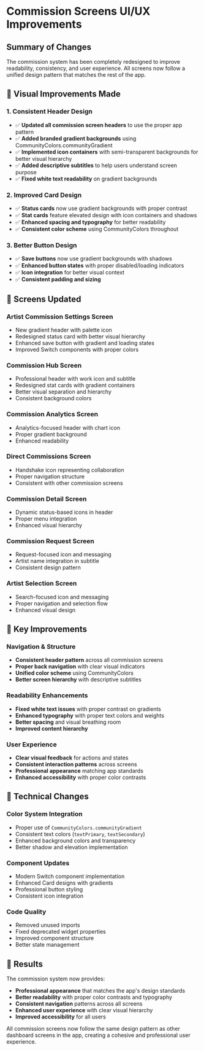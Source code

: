 # Commission Screens UI/UX Improvements

## Summary of Changes

The commission system has been completely redesigned to improve readability, consistency, and user experience. All screens now follow a unified design pattern that matches the rest of the app.

## 🎨 Visual Improvements Made

### 1. Consistent Header Design

- ✅ **Updated all commission screen headers** to use the proper app pattern
- ✅ **Added branded gradient backgrounds** using CommunityColors.communityGradient
- ✅ **Implemented icon containers** with semi-transparent backgrounds for better visual hierarchy
- ✅ **Added descriptive subtitles** to help users understand screen purpose
- ✅ **Fixed white text readability** on gradient backgrounds

### 2. Improved Card Design

- ✅ **Status cards** now use gradient backgrounds with proper contrast
- ✅ **Stat cards** feature elevated design with icon containers and shadows
- ✅ **Enhanced spacing and typography** for better readability
- ✅ **Consistent color scheme** using CommunityColors throughout

### 3. Better Button Design

- ✅ **Save buttons** now use gradient backgrounds with shadows
- ✅ **Enhanced button states** with proper disabled/loading indicators
- ✅ **Icon integration** for better visual context
- ✅ **Consistent padding and sizing**

## 📱 Screens Updated

### Artist Commission Settings Screen

- New gradient header with palette icon
- Redesigned status card with better visual hierarchy
- Enhanced save button with gradient and loading states
- Improved Switch components with proper colors

### Commission Hub Screen

- Professional header with work icon and subtitle
- Redesigned stat cards with gradient containers
- Better visual separation and hierarchy
- Consistent background colors

### Commission Analytics Screen

- Analytics-focused header with chart icon
- Proper gradient background
- Enhanced readability

### Direct Commissions Screen

- Handshake icon representing collaboration
- Proper navigation structure
- Consistent with other commission screens

### Commission Detail Screen

- Dynamic status-based icons in header
- Proper menu integration
- Enhanced visual hierarchy

### Commission Request Screen

- Request-focused icon and messaging
- Artist name integration in subtitle
- Consistent design pattern

### Artist Selection Screen

- Search-focused icon and messaging
- Proper navigation and selection flow
- Enhanced visual design

## 🎯 Key Improvements

### Navigation & Structure

- **Consistent header pattern** across all commission screens
- **Proper back navigation** with clear visual indicators
- **Unified color scheme** using CommunityColors
- **Better screen hierarchy** with descriptive subtitles

### Readability Enhancements

- **Fixed white text issues** with proper contrast on gradients
- **Enhanced typography** with proper text colors and weights
- **Better spacing** and visual breathing room
- **Improved content hierarchy**

### User Experience

- **Clear visual feedback** for actions and states
- **Consistent interaction patterns** across screens
- **Professional appearance** matching app standards
- **Enhanced accessibility** with proper color contrasts

## 🔧 Technical Changes

### Color System Integration

- Proper use of `CommunityColors.communityGradient`
- Consistent text colors (`textPrimary`, `textSecondary`)
- Enhanced background colors and transparency
- Better shadow and elevation implementation

### Component Updates

- Modern Switch component implementation
- Enhanced Card designs with gradients
- Professional button styling
- Consistent icon integration

### Code Quality

- Removed unused imports
- Fixed deprecated widget properties
- Improved component structure
- Better state management

## 🚀 Results

The commission system now provides:

- **Professional appearance** that matches the app's design standards
- **Better readability** with proper color contrasts and typography
- **Consistent navigation** patterns across all screens
- **Enhanced user experience** with clear visual hierarchy
- **Improved accessibility** for all users

All commission screens now follow the same design pattern as other dashboard screens in the app, creating a cohesive and professional user experience.
